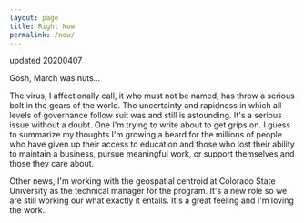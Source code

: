 ```yaml
---
layout: page
title: Right Now
permalink: /now/
---
```


updated 20200407

Gosh, March was nuts...

The virus, I affectionally call, it who must not be named, has throw a serious bolt in the gears of the world. The uncertainty and rapidness in which all levels of governance follow suit was and still is astounding. It's a serious issue without a doubt. One I'm trying to write about to get grips on. I guess to summarize my thoughts I'm growing a beard for the millions of people who have given up their access to education and those who lost their ability to maintain a business, pursue meaningful work, or support themselves and those they care about.

Other news, I'm working with the geospatial centroid at Colorado State University as the technical manager for the program. It's a new role so we are still working our what exactly it entails. It's a great feeling and I'm loving the work.
